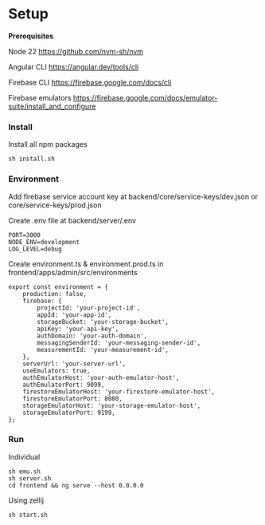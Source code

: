 # Setup

**Prerequisites**

Node 22
https://github.com/nvm-sh/nvm

Angular CLI
https://angular.dev/tools/cli

Firebase CLI
https://firebase.google.com/docs/cli

Firebase emulators
https://firebase.google.com/docs/emulator-suite/install_and_configure

### Install

Install all npm packages

    sh install.sh

### Environment

Add firebase service account key at backend/core/service-keys/dev.json or core/service-keys/prod.json

Create .env file at backend/server/.env

    PORT=3000
    NODE_ENV=development
    LOG_LEVEL=debug

Create environment.ts & environment.prod.ts in frontend/apps/admin/src/environments

    export const environment = {
    	production: false,
    	firebase: {
    		projectId: 'your-project-id',
    		appId: 'your-app-id',
    		storageBucket: 'your-storage-bucket',
    		apiKey: 'your-api-key',
    		authDomain: 'your-auth-domain',
    		messagingSenderId: 'your-messaging-sender-id',
    		measurementId: 'your-measurement-id',
    	},
    	serverUrl: 'your-server-url',
    	useEmulators: true,
    	authEmulatorHost: 'your-auth-emulator-host',
    	authEmulatorPort: 9099,
    	firestoreEmulatorHost: 'your-firestore-emulator-host',
    	firestoreEmulatorPort: 8080,
    	storageEmulatorHost: 'your-storage-emulator-host',
    	storageEmulatorPort: 9199,
    };

### Run

Individual

    sh emu.sh
    sh server.sh
    cd frontend && ng serve --host 0.0.0.0

Using zellij

    sh start.sh
